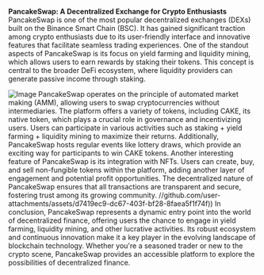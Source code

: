 **PancakeSwap: A Decentralized Exchange for Crypto Enthusiasts**
PancakeSwap is one of the most popular decentralized exchanges (DEXs) built on the Binance Smart Chain (BSC). It has gained significant traction among crypto enthusiasts due to its user-friendly interface and innovative features that facilitate seamless trading experiences. One of the standout aspects of PancakeSwap is its focus on yield farming and liquidity mining, which allows users to earn rewards by staking their tokens. This concept is central to the broader DeFi ecosystem, where liquidity providers can generate passive income through staking.

![Image](https://github.com/user-attachments/assets/d7419ec9-dc67-403f-bf28-8faea5f1f74f)
PancakeSwap operates on the principle of automated market making (AMM), allowing users to swap cryptocurrencies without intermediaries. The platform offers a variety of tokens, including CAKE, its native token, which plays a crucial role in governance and incentivizing users. Users can participate in various activities such as staking + yield farming + liquidity mining to maximize their returns. Additionally, PancakeSwap hosts regular events like lottery draws, which provide an exciting way for participants to win CAKE tokens.
Another interesting feature of PancakeSwap is its integration with NFTs. Users can create, buy, and sell non-fungible tokens within the platform, adding another layer of engagement and potential profit opportunities. The decentralized nature of PancakeSwap ensures that all transactions are transparent and secure, fostering trust among its growing community.
 //github.com/user-attachments/assets/d7419ec9-dc67-403f-bf28-8faea5f1f74f))
In conclusion, PancakeSwap represents a dynamic entry point into the world of decentralized finance, offering users the chance to engage in yield farming, liquidity mining, and other lucrative activities. Its robust ecosystem and continuous innovation make it a key player in the evolving landscape of blockchain technology. Whether you're a seasoned trader or new to the crypto scene, PancakeSwap provides an accessible platform to explore the possibilities of decentralized finance.

